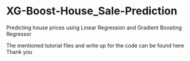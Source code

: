 # XG-Boost-House_Sale-Prediction
Predicting house prices using Linear Regression and Gradient Boosting Regressor

The mentioned tutorial files and write up for the code can be found here 
Thank you
